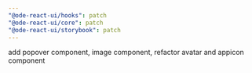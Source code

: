 ```yaml
---
"@ode-react-ui/hooks": patch
"@ode-react-ui/core": patch
"@ode-react-ui/storybook": patch
---
```


add popover component, image component, refactor avatar and appicon component
